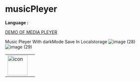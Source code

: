 # musicPleyer

<strong> Language : </strong>
<table align='center'>
<td>        <img src="https://techstack-generator.vercel.app/js-icon.svg" alt="icon" width="65" height="65" />
</td>
<td>
  
</td>

[DEMO OF MEDIA PLEYER](https://alikhazaeii.github.io/MusicPleyer/)

Music Pleyer With darkMode Save In Localstorage
![image (28)](https://github.com/user-attachments/assets/864b612c-2578-434e-8597-0c6dcd6b8b20)
![image (29)](https://github.com/user-attachments/assets/bcc70cca-5538-4804-94de-4096546429aa)
